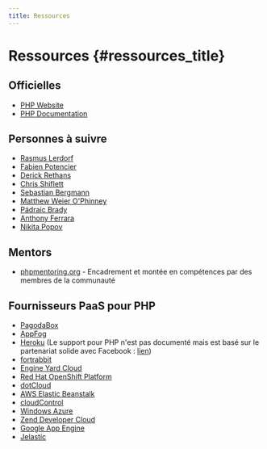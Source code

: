 ```yaml
---
title: Ressources
---
```


# Ressources {#ressources_title}

## Officielles

* [PHP Website](http://php.net/)
* [PHP Documentation](http://php.net/docs.php)

## Personnes à suivre

* [Rasmus Lerdorf](http://twitter.com/rasmus)
* [Fabien Potencier](http://twitter.com/fabpot)
* [Derick Rethans](http://twitter.com/derickr)
* [Chris Shiflett](http://twitter.com/shiflett)
* [Sebastian Bergmann](http://twitter.com/s_bergmann)
* [Matthew Weier O'Phinney](http://twitter.com/mwop)
* [Pádraic Brady](http://twitter.com/padraicb)
* [Anthony Ferrara](http://twitter.com/ircmaxell)
* [Nikita Popov](http://twitter.com/nikita_ppv)

## Mentors

* [phpmentoring.org](http://phpmentoring.org/) - Encadrement et montée en compétences par des membres de la communauté

## Fournisseurs PaaS pour PHP

* [PagodaBox](https://pagodabox.com/)
* [AppFog](https://appfog.com/)
* [Heroku](https://heroku.com)
  (Le support pour PHP n'est pas documenté mais est basé sur le partenariat solide 
  avec Facebook : [lien](http://net.tutsplus.com/tutorials/php/quick-tip-deploy-php-to-heroku-in-seconds/))
* [fortrabbit](http://fortrabbit.com/)
* [Engine Yard Cloud](https://www.engineyard.com/products/cloud)
* [Red Hat OpenShift Platform](http://openshift.com)
* [dotCloud](http://docs.dotcloud.com/services/php/)
* [AWS Elastic Beanstalk](http://aws.amazon.com/elasticbeanstalk/)
* [cloudControl](https://www.cloudcontrol.com/)
* [Windows Azure](http://www.windowsazure.com/)
* [Zend Developer Cloud](http://www.phpcloud.com/develop)
* [Google App Engine](https://developers.google.com/appengine/docs/php/gettingstarted/)
* [Jelastic](http://jelastic.com/)

